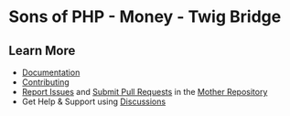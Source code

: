 Sons of PHP - Money - Twig Bridge
=================================

## Learn More

* [Documentation][docs]
* [Contributing][contributing]
* [Report Issues][issues] and [Submit Pull Requests][pull-requests] in the
  [Mother Repository][mother-repo]
* Get Help & Support using [Discussions][discussions]

[discussions]: https://github.com/orgs/SonsOfPHP/discussions
[mother-repo]: https://github.com/SonsOfPHP/sonsofphp
[contributing]: https://docs.sonsofphp.com/contributing/
[docs]: https://docs.sonsofphp.com/components/money/
[issues]: https://github.com/SonsOfPHP/sonsofphp/issues?q=is%3Aopen+is%3Aissue+label%3AMoney
[pull-requests]: https://github.com/SonsOfPHP/sonsofphp/pulls?q=is%3Aopen+is%3Apr+label%3AMoney
